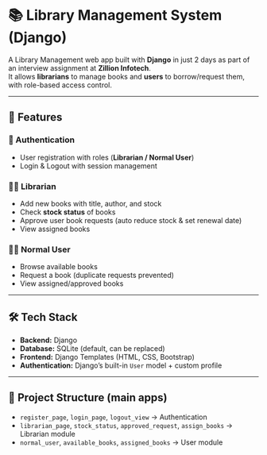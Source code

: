 # 📚 Library Management System (Django)

A Library Management web app built with **Django** in just 2 days as part of an interview assignment at **Zillion Infotech**.  
It allows **librarians** to manage books and **users** to borrow/request them, with role-based access control.  

---

## 🚀 Features

### 🔑 Authentication
- User registration with roles (**Librarian / Normal User**)  
- Login & Logout with session management  

### 👩‍💼 Librarian
- Add new books with title, author, and stock  
- Check **stock status** of books  
- Approve user book requests (auto reduce stock & set renewal date)  
- View assigned books  

### 👨‍🎓 Normal User
- Browse available books  
- Request a book (duplicate requests prevented)  
- View assigned/approved books  

---

## 🛠 Tech Stack
- **Backend:** Django  
- **Database:** SQLite (default, can be replaced)  
- **Frontend:** Django Templates (HTML, CSS, Bootstrap)  
- **Authentication:** Django’s built-in `User` model + custom profile  

---

## 📂 Project Structure (main apps)
- `register_page`, `login_page`, `logout_view` → Authentication  
- `librarian_page`, `stock_status`, `approved_request`, `assign_books` → Librarian module  
- `normal_user`, `available_books`, `assigned_books` → User module

